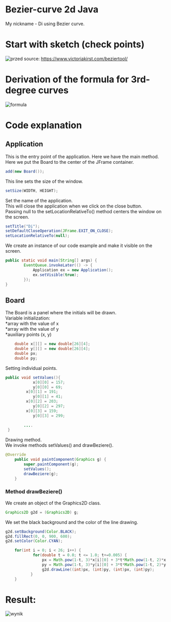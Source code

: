 # Bezier-curve 2d Java
My nickname - Di using Bezier curve.
# Start with sketch (check points)
![przed](https://user-images.githubusercontent.com/72127610/112198008-f9994600-8c0c-11eb-87c2-bfc2519da0b1.jpg)
source: https://www.victoriakirst.com/beziertool/
# Derivation of the formula for 3rd-degree curves
![formula](https://user-images.githubusercontent.com/72127610/112204776-5b10e300-8c14-11eb-854a-217026d39d9c.jpg)
# Code explanation
## Application
This is the entry point of the application. Here we have the main method.\
Here we put the Board to the center of the JFrame container.
```java
add(new Board());
```
This line sets the size of the window.
```java
setSize(WIDTH, HEIGHT);
```
Set the name of the application.\
This will close the application when we click on the close button.\
Passing null to the setLocationRelativeTo() method centers the window on the screen.
```java
setTitle("Di");
setDefaultCloseOperation(JFrame.EXIT_ON_CLOSE);
setLocationRelativeTo(null);
```
We create an instance of our code example and make it visible on the screen.
```java
public static void main(String[] args) {
        EventQueue.invokeLater(() -> {
            Application ex = new Application();
            ex.setVisible(true);
        });
}
```
## Board
The Board is a panel where the initials will be drawn.\
Variable initialization:\
*array with the value of x\
*array with the value of y\
*auxiliary points (x, y)
```java
    double x[][] = new double[26][4];
    double y[][] = new double[26][4];
    double px;
    double py;
```
Setting individual points.
```java
public void setValues(){
		    x[0][0] = 157;
   	  		y[0][0] = 69; 
   	  	 x[0][1] = 191;
   	  	 	y[0][1] = 41;
   	  	 x[0][2] = 203;
   	  	 	y[0][2] = 297;
   	  	 x[0][3] = 159;
   	  	 	y[0][3] = 299;
   	  	 	
   	  	....
 }
```
Drawing method.\
We invoke methods setValues() and drawBeziere().
```java
@Override
    public void paintComponent(Graphics g) {
        super.paintComponent(g);
        setValues();
        drawBeziere(g);
    }
```
### Method drawBeziere()
We create an object of the Graphics2D class.
```java
Graphics2D g2d = (Graphics2D) g;
```
We set the black background and the color of the line drawing.
```java
g2d.setBackground(Color.BLACK);
g2d.fillRect(0, 0, 900, 600);
g2d.setColor(Color.CYAN);
```

```java
    for(int i = 0; i < 26; i++) {
        	for(double t = 0.0; t <= 1.0; t+=0.005) {
            	px = Math.pow(1-t, 3)*x[i][0] + 3*t*Math.pow(1-t, 2)*x[i][1] + 3*t*t*Math.pow(1-t, 1)*x[i][2] + Math.pow(t, 3) * x[i][3];
            	py = Math.pow(1-t, 3)*y[i][0] + 3*t*Math.pow(1-t, 2)*y[i][1] + 3*t*t*Math.pow(1-t, 1)*y[i][2] + Math.pow(t, 3) * y[i][3];
            	g2d.drawLine((int)px, (int)py, (int)px, (int)py);
           }
    }
```

# Result:
![wynik](https://user-images.githubusercontent.com/72127610/112197541-7d9efe00-8c0c-11eb-8ef1-c90d2ac6b4ec.jpg)
